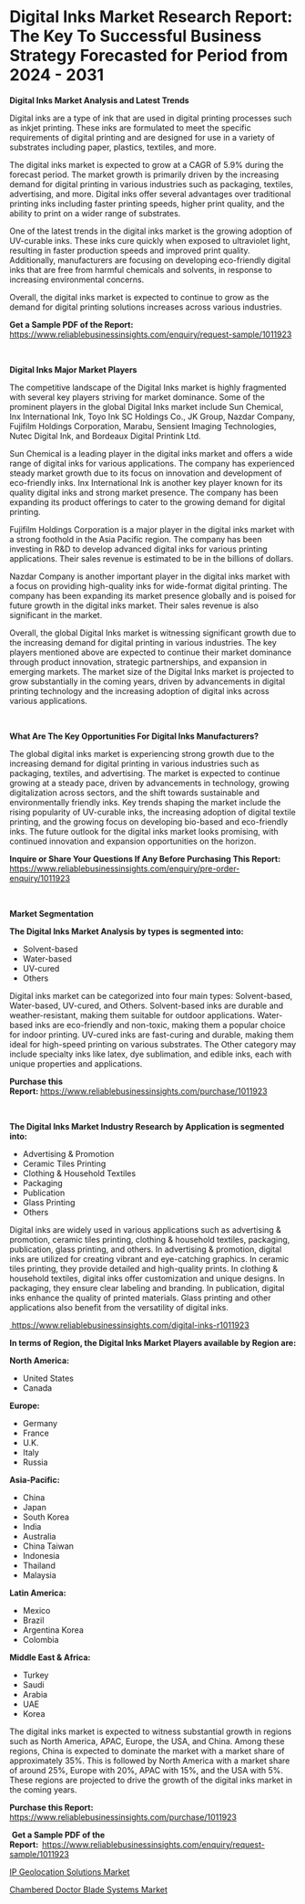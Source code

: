 <p><h1>Digital Inks Market Research Report: The Key To Successful Business Strategy Forecasted for Period from 2024 - 2031</h1></p><p><strong>Digital Inks Market Analysis and Latest Trends</strong></p>
<p><p>Digital inks are a type of ink that are used in digital printing processes such as inkjet printing. These inks are formulated to meet the specific requirements of digital printing and are designed for use in a variety of substrates including paper, plastics, textiles, and more.</p><p>The digital inks market is expected to grow at a CAGR of 5.9% during the forecast period. The market growth is primarily driven by the increasing demand for digital printing in various industries such as packaging, textiles, advertising, and more. Digital inks offer several advantages over traditional printing inks including faster printing speeds, higher print quality, and the ability to print on a wider range of substrates.</p><p>One of the latest trends in the digital inks market is the growing adoption of UV-curable inks. These inks cure quickly when exposed to ultraviolet light, resulting in faster production speeds and improved print quality. Additionally, manufacturers are focusing on developing eco-friendly digital inks that are free from harmful chemicals and solvents, in response to increasing environmental concerns.</p><p>Overall, the digital inks market is expected to continue to grow as the demand for digital printing solutions increases across various industries.</p></p>
<p><strong>Get a Sample PDF of the Report:&nbsp;</strong> <a href="https://www.reliablebusinessinsights.com/enquiry/request-sample/1011923">https://www.reliablebusinessinsights.com/enquiry/request-sample/1011923</a></p>
<p>&nbsp;</p>
<p><strong>Digital Inks Major Market Players</strong></p>
<p><p>The competitive landscape of the Digital Inks market is highly fragmented with several key players striving for market dominance. Some of the prominent players in the global Digital Inks market include Sun Chemical, Inx International Ink, Toyo Ink SC Holdings Co., JK Group, Nazdar Company, Fujifilm Holdings Corporation, Marabu, Sensient Imaging Technologies, Nutec Digital Ink, and Bordeaux Digital Printink Ltd.</p><p>Sun Chemical is a leading player in the digital inks market and offers a wide range of digital inks for various applications. The company has experienced steady market growth due to its focus on innovation and development of eco-friendly inks. Inx International Ink is another key player known for its quality digital inks and strong market presence. The company has been expanding its product offerings to cater to the growing demand for digital printing.</p><p>Fujifilm Holdings Corporation is a major player in the digital inks market with a strong foothold in the Asia Pacific region. The company has been investing in R&D to develop advanced digital inks for various printing applications. Their sales revenue is estimated to be in the billions of dollars.</p><p>Nazdar Company is another important player in the digital inks market with a focus on providing high-quality inks for wide-format digital printing. The company has been expanding its market presence globally and is poised for future growth in the digital inks market. Their sales revenue is also significant in the market.</p><p>Overall, the global Digital Inks market is witnessing significant growth due to the increasing demand for digital printing in various industries. The key players mentioned above are expected to continue their market dominance through product innovation, strategic partnerships, and expansion in emerging markets. The market size of the Digital Inks market is projected to grow substantially in the coming years, driven by advancements in digital printing technology and the increasing adoption of digital inks across various applications.</p></p>
<p>&nbsp;</p>
<p><strong>What Are The Key Opportunities For Digital Inks Manufacturers?</strong></p>
<p><p>The global digital inks market is experiencing strong growth due to the increasing demand for digital printing in various industries such as packaging, textiles, and advertising. The market is expected to continue growing at a steady pace, driven by advancements in technology, growing digitalization across sectors, and the shift towards sustainable and environmentally friendly inks. Key trends shaping the market include the rising popularity of UV-curable inks, the increasing adoption of digital textile printing, and the growing focus on developing bio-based and eco-friendly inks. The future outlook for the digital inks market looks promising, with continued innovation and expansion opportunities on the horizon.</p></p>
<p><strong>Inquire or Share Your Questions If Any Before Purchasing This Report:</strong> <a href="https://www.reliablebusinessinsights.com/enquiry/pre-order-enquiry/1011923">https://www.reliablebusinessinsights.com/enquiry/pre-order-enquiry/1011923</a></p>
<p>&nbsp;</p>
<p><strong>Market Segmentation</strong></p>
<p><strong>The Digital Inks Market Analysis by types is segmented into:</strong></p>
<p><ul><li>Solvent-based</li><li>Water-based</li><li>UV-cured</li><li>Others</li></ul></p>
<p><p>Digital inks market can be categorized into four main types: Solvent-based, Water-based, UV-cured, and Others. Solvent-based inks are durable and weather-resistant, making them suitable for outdoor applications. Water-based inks are eco-friendly and non-toxic, making them a popular choice for indoor printing. UV-cured inks are fast-curing and durable, making them ideal for high-speed printing on various substrates. The Other category may include specialty inks like latex, dye sublimation, and edible inks, each with unique properties and applications.</p></p>
<p><strong>Purchase this Report:&nbsp;</strong><a href="https://www.reliablebusinessinsights.com/purchase/1011923">https://www.reliablebusinessinsights.com/purchase/1011923</a></p>
<p>&nbsp;</p>
<p><strong>The Digital Inks Market Industry Research by Application is segmented into:</strong></p>
<p><ul><li>Advertising & Promotion</li><li>Ceramic Tiles Printing</li><li>Clothing & Household Textiles</li><li>Packaging</li><li>Publication</li><li>Glass Printing</li><li>Others</li></ul></p>
<p><p>Digital inks are widely used in various applications such as advertising & promotion, ceramic tiles printing, clothing & household textiles, packaging, publication, glass printing, and others. In advertising & promotion, digital inks are utilized for creating vibrant and eye-catching graphics. In ceramic tiles printing, they provide detailed and high-quality prints. In clothing & household textiles, digital inks offer customization and unique designs. In packaging, they ensure clear labeling and branding. In publication, digital inks enhance the quality of printed materials. Glass printing and other applications also benefit from the versatility of digital inks.</p></p>
<p><a href="https://www.reliablebusinessinsights.com/digital-inks-r1011923">&nbsp;https://www.reliablebusinessinsights.com/digital-inks-r1011923</a></p>
<p><strong>In terms of Region, the Digital Inks Market Players available by Region are:</strong></p>
<p>
    <p> <strong> North America: </strong>
        <ul>
            <li>United States</li>
            <li>Canada</li>
        </ul>
        </p> 
    <p> <strong> Europe: </strong>
        <ul>
            <li>Germany</li>
            <li>France</li>
            <li>U.K.</li>
            <li>Italy</li>
            <li>Russia</li>
        </ul>
        </p> 
    <p> <strong> Asia-Pacific: </strong>
        <ul>
            <li>China</li>
            <li>Japan</li>
            <li>South Korea</li>
            <li>India</li>
            <li>Australia</li>
            <li>China Taiwan</li>
            <li>Indonesia</li>
            <li>Thailand</li>
            <li>Malaysia</li>
        </ul>
        </p> 
    <p> <strong> Latin America: </strong>
        <ul>
            <li>Mexico</li>
            <li>Brazil</li>
            <li>Argentina Korea</li>
            <li>Colombia</li>
        </ul>
        </p> 
    <p> <strong> Middle East & Africa: </strong>
        <ul>
            <li>Turkey</li>
            <li>Saudi</li>
            <li>Arabia</li>
            <li>UAE</li>
            <li>Korea</li>
        </ul>
    </p>
    </p>
<p><p>The digital inks market is expected to witness substantial growth in regions such as North America, APAC, Europe, the USA, and China. Among these regions, China is expected to dominate the market with a market share of approximately 35%. This is followed by North America with a market share of around 25%, Europe with 20%, APAC with 15%, and the USA with 5%. These regions are projected to drive the growth of the digital inks market in the coming years.</p></p>
<p><strong>Purchase this Report: </strong><a href="https://www.reliablebusinessinsights.com/purchase/1011923">https://www.reliablebusinessinsights.com/purchase/1011923</a></p>
<p>&nbsp;<strong>Get a Sample PDF of the Report:&nbsp;&nbsp;</strong><a href="https://www.reliablebusinessinsights.com/enquiry/request-sample/1011923">https://www.reliablebusinessinsights.com/enquiry/request-sample/1011923</a></p>
<p><strong></strong></p>
<p><p><a href="https://github.com/Chiragrp22/Market-Research-Report-List-6/blob/main/ip-geolocation-solutions-market.md">IP Geolocation Solutions Market</a></p><p><a href="https://medium.com/@valroy852472024/insights-into-the-chambered-doctor-blade-systems-market-market-players-market-size-geographical-84f507278241">Chambered Doctor Blade Systems Market</a></p></p>